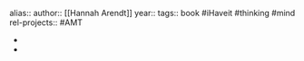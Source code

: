 alias::
author:: [[Hannah Arendt]]
year::
tags:: book #iHaveit #thinking #mind
rel-projects:: #AMT



-
-
